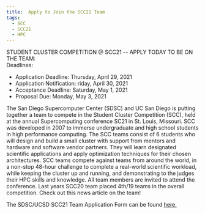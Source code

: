 ```yaml
---
title:  Apply to Join the SCC21 Team
tags:
  - SCC 
  - SCC21
  - HPC
---
```


STUDENT CLUSTER COMPETITION @ SCC21 -- APPLY TODAY TO BE ON THE TEAM:<br>
Deadlines:<br>
<ul>
<li>Application Deadline: Thursday, April 29, 2021</li>
<li>Application Notification: riday, April 30, 2021</li>
<li>Acceptance Deadline: Saturday, May 1, 2021</li>
<li>Proposal Due: Monday, May 3, 2021</li>
</ul>
The San Diego Supercomputer Center (SDSC) and UC San Diego is putting together a team to compete in the Student Cluster Competition (SCC), held at the annual Supercomputing conference SC21 in St. Louis, Missouri.  SCC was developed in 2007 to immerse undergraduate and high school students in high performance computing.  The SCC teams consist of 6 students who will design and build a small cluster with support from mentors and hardware and software vendor partners.  They will learn designated scientific applications and apply optimization techniques for their chosen architectures. SCC teams compete against teams from around the world, in a non-stop 48-hour challenge to complete a real-world scientific workload, while keeping the cluster up and running, and demonstrating to the judges their HPC skills and knowledge.  All team members are invited to attend the conference. Last years SCC20 team placed 4th/19 teams in the overall competition. Check out this news article on the team!

The SDSC/UCSD SCC21 Team Application Form can be found <a href="https://na.eventscloud.com/ereg/newreg.php?eventid=613507&">here.</a>

